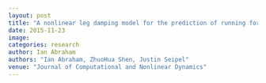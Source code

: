 ```yaml
---
layout: post
title: "A nonlinear leg damping model for the prediction of running forces and stability"
date: 2015-11-23
image: 
categories: research
author: Ian Abraham
authors: "Ian Abraham, ZhuoHua Shen, Justin Seipel"
venue: "Journal of Computational and Nonlinear Dynamics"
---
```

